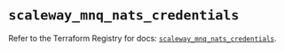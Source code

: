 # `scaleway_mnq_nats_credentials`

Refer to the Terraform Registry for docs: [`scaleway_mnq_nats_credentials`](https://registry.terraform.io/providers/scaleway/scaleway/2.53.0/docs/resources/mnq_nats_credentials).

